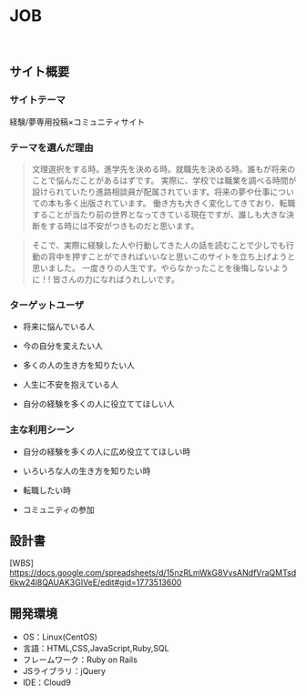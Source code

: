 # JOB
​
## サイト概要
### サイトテーマ

経験/夢専用投稿×コミュニティサイト


### テーマを選んだ理由
> 文理選択をする時。進学先を決める時。就職先を決める時。誰もが将来のことで悩んだことがあるはずです。
実際に、学校では職業を調べる時間が設けられていたり進路相談員が配属されています。将来の夢や仕事についての本も多く出版されています。
働き方も大きく変化してきており、転職することが当たり前の世界となってきている現在ですが、誰しも大きな決断をする時には不安がつきものだと思います。

> そこで、実際に経験した人や行動してきた人の話を読むことで少しでも行動の背中を押すことができればいいなと思いこのサイトを立ち上げようと思いました。
一度きりの人生です。やらなかったことを後悔しないように！!
皆さんの力になればうれしいです。



### ターゲットユーザ

* 将来に悩んでいる人

* 今の自分を変えたい人

* 多くの人の生き方を知りたい人

* 人生に不安を抱えている人

* 自分の経験を多くの人に役立ててほしい人

### 主な利用シーン

* 自分の経験を多くの人に広め役立ててほしい時

* いろいろな人の生き方を知りたい時

* 転職したい時

* コミュニティの参加

## 設計書
[WBS]
https://docs.google.com/spreadsheets/d/15nzRLmWkG8VysANdfVraQMTsd6kw24l8QAUAK3GIVeE/edit#gid=1773513600
​
## 開発環境
- OS：Linux(CentOS)
- 言語：HTML,CSS,JavaScript,Ruby,SQL
- フレームワーク：Ruby on Rails
- JSライブラリ：jQuery
- IDE：Cloud9
​
